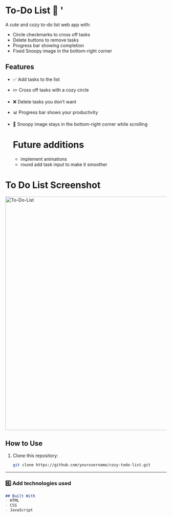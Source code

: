 # To-Do List 🌸 '

A cute and cozy to-do list web app with:  
- Circle checkmarks to cross off tasks  
- Delete buttons to remove tasks  
- Progress bar showing completion  
- Fixed Snoopy image in the bottom-right corner

## Features
- ✅ Add tasks to the list
- ✏️ Cross off tasks with a cozy circle
- ❌ Delete tasks you don’t want
- 📊 Progress bar shows your productivity
- 🐶 Snoopy image stays in the bottom-right corner while scrolling

  # Future additions
  - implement animations
  - round add task input to make it smoother

# To Do List Screenshot
<img width="732" height="730" alt="To-Do-List" src="https://github.com/user-attachments/assets/38ff40c0-0910-4288-b1b6-cdb1354a8a1a" />


## How to Use
1. Clone this repository:
   ```bash
   git clone https://github.com/yourusername/cozy-todo-list.git


---

### 6️⃣ Add **technologies used**

```markdown
## Built With
- HTML
- CSS
- JavaScript

